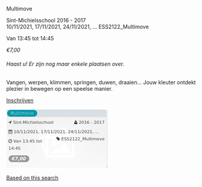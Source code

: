 Multimove

Sint-Michielsschool 2016 - 2017  
10/11/2021, 17/11/2021, 24/11/2021, ... ESS2122\_Multimove  

Van 13:45 tot 14:45

*€7,00*

  

###### *Haast u! Er zijn nog maar enkele plaatsen over.*

  

Vangen, werpen, klimmen, springen, duwen, draaien… Jouw kleuter ontdekt plezier in bewegen op een speelse manier.

[Inschrijven](https://tickets.vgc.be/activity/subscribe/ESS2122_Multimove)

![](68935.png)

[Based on this search](https://tickets.vgc.be/activity/index?&vrijeplaatsen=1&Age%5B%5D=3%2C4&entity=109)